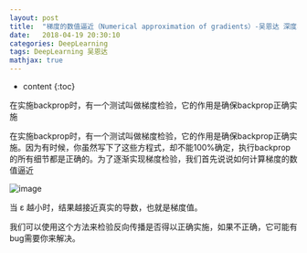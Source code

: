 ```yaml
---
layout: post
title:  "梯度的数值逼近（Numerical approximation of gradients）-吴恩达 深度学习 course2 1.12笔记"
date:   2018-04-19 20:30:10
categories: DeepLearning
tags: DeepLearning 吴恩达
mathjax: true
---
```


* content
{:toc}

在实施backprop时，有一个测试叫做梯度检验，它的作用是确保backprop正确实施
<!--more-->



在实施backprop时，有一个测试叫做梯度检验，它的作用是确保backprop正确实施。因为有时候，你虽然写下了这些方程式，却不能100%确定，执行backprop的所有细节都是正确的。为了逐渐实现梯度检验，我们首先说说如何计算梯度的数值逼近

![image](http://p5ocy6pck.bkt.clouddn.com/one-and-two-sided-difference.png.png)

当 ε 越小时，结果越接近真实的导数，也就是梯度值。

我们可以使用这个方法来检验反向传播是否得以正确实施，如果不正确，它可能有bug需要你来解决。
